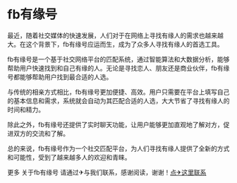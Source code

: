 # fb有缘号

最近，随着社交媒体的快速发展，人们对于在网络上寻找有缘人的需求也越来越大。在这个背景下，fb有缘号应运而生，成为了众多人寻找有缘人的首选工具。

fb有缘号是一个基于社交网络平台的匹配系统，通过智能算法和大数据分析，能够帮助用户快速找到和自己有缘的人。无论是寻找恋人、朋友还是商业伙伴，fb有缘号都能够帮助用户找到最合适的人选。

与传统的相亲方式相比，fb有缘号更加便捷、高效。用户只需要在平台上填写自己的基本信息和需求，系统就会自动为其匹配合适的人选，大大节省了寻找有缘人的时间和精力。

除此之外，fb有缘号还提供了实时聊天功能，让用户能够更加直观地了解对方，促进双方的交流和了解。

总的来说，fb有缘号作为一个社交匹配平台，为人们寻找有缘人提供了全新的方式和可能性，受到了越来越多人的欢迎和青睐。

更多 关于fb有缘号 请通过✈与我们联系，感谢阅读，谢谢！[点✈这里联系](https://a.k02.cc)